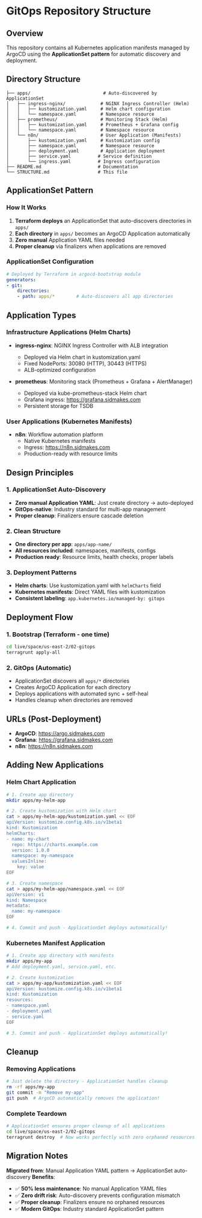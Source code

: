 # GitOps Repository Structure

## Overview
This repository contains all Kubernetes application manifests managed by ArgoCD using the **ApplicationSet pattern** for automatic discovery and deployment.

## Directory Structure
```
├── apps/                           # Auto-discovered by ApplicationSet
│   ├── ingress-nginx/             # NGINX Ingress Controller (Helm)
│   │   ├── kustomization.yaml     # Helm chart configuration
│   │   └── namespace.yaml         # Namespace resource
│   ├── prometheus/                # Monitoring Stack (Helm)
│   │   ├── kustomization.yaml     # Prometheus + Grafana config
│   │   └── namespace.yaml         # Namespace resource
│   └── n8n/                       # User Application (Manifests)
│       ├── kustomization.yaml     # Kustomization config
│       ├── namespace.yaml         # Namespace resource
│       ├── deployment.yaml        # Application deployment
│       ├── service.yaml          # Service definition
│       └── ingress.yaml          # Ingress configuration
├── README.md                     # Documentation
└── STRUCTURE.md                  # This file
```

## ApplicationSet Pattern

### How It Works
1. **Terraform deploys** an ApplicationSet that auto-discovers directories in `apps/`
2. **Each directory** in `apps/` becomes an ArgoCD Application automatically
3. **Zero manual** Application YAML files needed
4. **Proper cleanup** via finalizers when applications are removed

### ApplicationSet Configuration
```yaml
# Deployed by Terraform in argocd-bootstrap module
generators:
- git:
    directories:
    - path: apps/*        # Auto-discovers all app directories
```

## Application Types

### Infrastructure Applications (Helm Charts)
- **ingress-nginx**: NGINX Ingress Controller with ALB integration
  - Deployed via Helm chart in kustomization.yaml
  - Fixed NodePorts: 30080 (HTTP), 30443 (HTTPS)
  - ALB-optimized configuration

- **prometheus**: Monitoring stack (Prometheus + Grafana + AlertManager)
  - Deployed via kube-prometheus-stack Helm chart
  - Grafana ingress: https://grafana.sidmakes.com
  - Persistent storage for TSDB

### User Applications (Kubernetes Manifests)
- **n8n**: Workflow automation platform
  - Native Kubernetes manifests
  - Ingress: https://n8n.sidmakes.com  
  - Production-ready with resource limits

## Design Principles

### 1. ApplicationSet Auto-Discovery
- **Zero manual Application YAML**: Just create directory → auto-deployed
- **GitOps-native**: Industry standard for multi-app management
- **Proper cleanup**: Finalizers ensure cascade deletion

### 2. Clean Structure
- **One directory per app**: `apps/app-name/`
- **All resources included**: namespaces, manifests, configs
- **Production ready**: Resource limits, health checks, proper labels

### 3. Deployment Patterns
- **Helm charts**: Use kustomization.yaml with `helmCharts` field  
- **Kubernetes manifests**: Direct YAML files with kustomization
- **Consistent labeling**: `app.kubernetes.io/managed-by: gitops`

## Deployment Flow

### 1. Bootstrap (Terraform - one time)
```bash
cd live/space/us-east-2/02-gitops
terragrunt apply-all
```

### 2. GitOps (Automatic)
- ApplicationSet discovers all `apps/*` directories
- Creates ArgoCD Application for each directory
- Deploys applications with automated sync + self-heal
- Handles cleanup when directories are removed

## URLs (Post-Deployment)
- **ArgoCD**: https://argo.sidmakes.com
- **Grafana**: https://grafana.sidmakes.com  
- **n8n**: https://n8n.sidmakes.com

## Adding New Applications

### Helm Chart Application
```bash
# 1. Create app directory
mkdir apps/my-helm-app

# 2. Create kustomization with Helm chart
cat > apps/my-helm-app/kustomization.yaml << EOF
apiVersion: kustomize.config.k8s.io/v1beta1
kind: Kustomization
helmCharts:
- name: my-chart
  repo: https://charts.example.com
  version: 1.0.0
  namespace: my-namespace
  valuesInline:
    key: value
EOF

# 3. Create namespace
cat > apps/my-helm-app/namespace.yaml << EOF  
apiVersion: v1
kind: Namespace
metadata:
  name: my-namespace
EOF

# 4. Commit and push - ApplicationSet deploys automatically!
```

### Kubernetes Manifest Application
```bash
# 1. Create app directory with manifests
mkdir apps/my-app
# Add deployment.yaml, service.yaml, etc.

# 2. Create kustomization
cat > apps/my-app/kustomization.yaml << EOF
apiVersion: kustomize.config.k8s.io/v1beta1
kind: Kustomization
resources:
- namespace.yaml
- deployment.yaml
- service.yaml
EOF

# 3. Commit and push - ApplicationSet deploys automatically!
```

## Cleanup 

### Removing Applications
```bash
# Just delete the directory - ApplicationSet handles cleanup
rm -rf apps/my-app
git commit -m "Remove my-app"
git push  # ArgoCD automatically removes the application!
```

### Complete Teardown
```bash
# ApplicationSet ensures proper cleanup of all applications
cd live/space/us-east-2/02-gitops  
terragrunt destroy  # Now works perfectly with zero orphaned resources!
```

## Migration Notes

**Migrated from**: Manual Application YAML pattern → ApplicationSet auto-discovery
**Benefits**:
- ✅ **50% less maintenance**: No manual Application YAML files
- ✅ **Zero drift risk**: Auto-discovery prevents configuration mismatch  
- ✅ **Proper cleanup**: Finalizers ensure no orphaned resources
- ✅ **Modern GitOps**: Industry standard ApplicationSet pattern